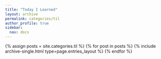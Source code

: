 ```yaml
---
title: "Today I Learned"
layout: archive
permalink: categories/til
author_profile: true
sidebar:
  nav: docs
---
```


{% assign posts = site.categories.til %}
{% for post in posts %} {% include archive-single.html type=page.entries_layout %} {% endfor %}

